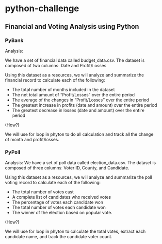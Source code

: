 # python-challenge

## Financial and Voting Analysis using Python

### PyBank

Analysis:

We have a set of financial data called budget_data.csv. The dataset is composed of two columns: Date and Profit/Losses.

Using this dataset as a resources, we will analyze and summarize the financial record to calculate each of the following:
- The total number of months included in the dataset
- The net total amount of “Profit/Losses” over the entire period
- The average of the changes in “Profit/Losses” over the entire period
- The greatest increase in profits (date and amount) over the entire period
- The greatest decrease in losses (date and amount) over the entire period

(How?)

We will use for loop in phyton to do all calculation and track all the change of month and profit/losses.

### PyPoll

Analysis:
We have a set of poll data called election_data.csv. The dataset is composed of three columns: Voter ID, County, and Candidate.

Using this dataset as a resources, we will analyze and summarize the poll voting record to calculate each of the following:
- The total number of votes cast
- A complete list of candidates who received votes
- The percentage of votes each candidate won
- The total number of votes each candidate won
- The winner of the election based on popular vote.

(How?)

We will use for loop in phyton to calculate the total votes, extract each candidate name, and track the candidate voter count.
